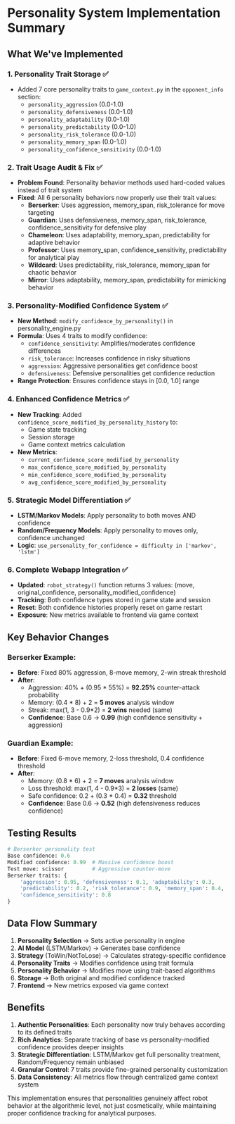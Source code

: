 # Personality System Implementation Summary

## What We've Implemented

### 1. **Personality Trait Storage** ✅
- Added 7 core personality traits to `game_context.py` in the `opponent_info` section:
  - `personality_aggression` (0.0-1.0)
  - `personality_defensiveness` (0.0-1.0) 
  - `personality_adaptability` (0.0-1.0)
  - `personality_predictability` (0.0-1.0)
  - `personality_risk_tolerance` (0.0-1.0)
  - `personality_memory_span` (0.0-1.0)
  - `personality_confidence_sensitivity` (0.0-1.0)

### 2. **Trait Usage Audit & Fix** ✅
- **Problem Found**: Personality behavior methods used hard-coded values instead of trait system
- **Fixed**: All 6 personality behaviors now properly use their trait values:
  - **Berserker**: Uses aggression, memory_span, risk_tolerance for move targeting
  - **Guardian**: Uses defensiveness, memory_span, risk_tolerance, confidence_sensitivity for defensive play
  - **Chameleon**: Uses adaptability, memory_span, predictability for adaptive behavior
  - **Professor**: Uses memory_span, confidence_sensitivity, predictability for analytical play
  - **Wildcard**: Uses predictability, risk_tolerance, memory_span for chaotic behavior
  - **Mirror**: Uses adaptability, memory_span, predictability for mimicking behavior

### 3. **Personality-Modified Confidence System** ✅
- **New Method**: `modify_confidence_by_personality()` in personality_engine.py
- **Formula**: Uses 4 traits to modify confidence:
  - `confidence_sensitivity`: Amplifies/moderates confidence differences
  - `risk_tolerance`: Increases confidence in risky situations  
  - `aggression`: Aggressive personalities get confidence boost
  - `defensiveness`: Defensive personalities get confidence reduction
- **Range Protection**: Ensures confidence stays in [0.0, 1.0] range

### 4. **Enhanced Confidence Metrics** ✅
- **New Tracking**: Added `confidence_score_modified_by_personality_history` to:
  - Game state tracking
  - Session storage
  - Game context metrics calculation
- **New Metrics**: 
  - `current_confidence_score_modified_by_personality`
  - `max_confidence_score_modified_by_personality`
  - `min_confidence_score_modified_by_personality` 
  - `avg_confidence_score_modified_by_personality`

### 5. **Strategic Model Differentiation** ✅
- **LSTM/Markov Models**: Apply personality to both moves AND confidence
- **Random/Frequency Models**: Apply personality to moves only, confidence unchanged
- **Logic**: `use_personality_for_confidence = difficulty in ['markov', 'lstm']`

### 6. **Complete Webapp Integration** ✅
- **Updated**: `robot_strategy()` function returns 3 values: (move, original_confidence, personality_modified_confidence)
- **Tracking**: Both confidence types stored in game state and session
- **Reset**: Both confidence histories properly reset on game restart
- **Exposure**: New metrics available to frontend via game context

## Key Behavior Changes

### **Berserker Example**:
- **Before**: Fixed 80% aggression, 8-move memory, 2-win streak threshold
- **After**: 
  - Aggression: 40% + (0.95 * 55%) = **92.25%** counter-attack probability
  - Memory: (0.4 * 8) + 2 = **5 moves** analysis window  
  - Streak: max(1, 3 - 0.9*2) = **2 wins** needed (same)
  - **Confidence**: Base 0.6 → **0.99** (high confidence sensitivity + aggression)

### **Guardian Example**:
- **Before**: Fixed 6-move memory, 2-loss threshold, 0.4 confidence threshold
- **After**:
  - Memory: (0.8 * 6) + 2 = **7 moves** analysis window
  - Loss threshold: max(1, 4 - 0.9*3) = **2 losses** (same)
  - Safe confidence: 0.2 + (0.3 * 0.4) = **0.32** threshold
  - **Confidence**: Base 0.6 → **0.52** (high defensiveness reduces confidence)

## Testing Results

```python
# Berserker personality test
Base confidence: 0.6
Modified confidence: 0.99  # Massive confidence boost
Test move: scissor         # Aggressive counter-move
Berserker traits: {
    'aggression': 0.95, 'defensiveness': 0.1, 'adaptability': 0.3, 
    'predictability': 0.2, 'risk_tolerance': 0.9, 'memory_span': 0.4, 
    'confidence_sensitivity': 0.8
}
```

## Data Flow Summary

1. **Personality Selection** → Sets active personality in engine
2. **AI Model** (LSTM/Markov) → Generates base confidence
3. **Strategy** (ToWin/NotToLose) → Calculates strategy-specific confidence  
4. **Personality Traits** → Modifies confidence using trait formula
5. **Personality Behavior** → Modifies move using trait-based algorithms
6. **Storage** → Both original and modified confidence tracked
7. **Frontend** → New metrics exposed via game context

## Benefits

1. **Authentic Personalities**: Each personality now truly behaves according to its defined traits
2. **Rich Analytics**: Separate tracking of base vs personality-modified confidence provides deeper insights
3. **Strategic Differentiation**: LSTM/Markov get full personality treatment, Random/Frequency remain unbiased
4. **Granular Control**: 7 traits provide fine-grained personality customization
5. **Data Consistency**: All metrics flow through centralized game context system

This implementation ensures that personalities genuinely affect robot behavior at the algorithmic level, not just cosmetically, while maintaining proper confidence tracking for analytical purposes.